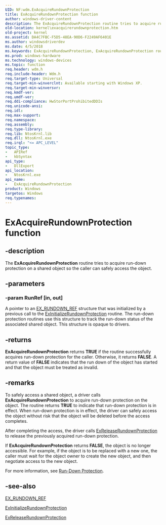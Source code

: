 ```yaml
---
UID: NF:wdm.ExAcquireRundownProtection
title: ExAcquireRundownProtection function
author: windows-driver-content
description: The ExAcquireRundownProtection routine tries to acquire run-down protection on a shared object so the caller can safely access the object.
old-location: kernel\exacquirerundownprotection.htm
old-project: kernel
ms.assetid: DA4C7FBC-F5D5-48EA-90D6-F2249AF6401E
ms.author: windowsdriverdev
ms.date: 4/5/2018
ms.keywords: ExAcquireRundownProtection, ExAcquireRundownProtection routine [Kernel-Mode Driver Architecture], kernel.exacquirerundownprotection, wdm/ExAcquireRundownProtection
ms.prod: windows-hardware
ms.technology: windows-devices
ms.topic: function
req.header: wdm.h
req.include-header: Wdm.h
req.target-type: Universal
req.target-min-winverclnt: Available starting with Windows XP.
req.target-min-winversvr: 
req.kmdf-ver: 
req.umdf-ver: 
req.ddi-compliance: HwStorPortProhibitedDDIs
req.unicode-ansi: 
req.idl: 
req.max-support: 
req.namespace: 
req.assembly: 
req.type-library: 
req.lib: NtosKrnl.lib
req.dll: NtosKrnl.exe
req.irql: "<= APC_LEVEL"
topic_type:
-	APIRef
-	kbSyntax
api_type:
-	DllExport
api_location:
-	NtosKrnl.exe
api_name:
-	ExAcquireRundownProtection
product: Windows
targetos: Windows
req.typenames: 
---
```


# ExAcquireRundownProtection function


## -description


The <b>ExAcquireRundownProtection</b> routine tries to acquire run-down protection on a shared object so the caller can safely access the object.


## -parameters




### -param RunRef [in, out]

A pointer to an <a href="https://msdn.microsoft.com/library/windows/hardware/jj569379">EX_RUNDOWN_REF</a> structure that was initialized by a previous call to the  <a href="https://msdn.microsoft.com/library/windows/hardware/jj569373">ExInitializeRundownProtection</a> routine. The run-down protection routines use this structure to track the run-down status of the associated shared object. This structure is opaque to drivers.


## -returns



<b>ExAcquireRundownProtection</b> returns <b>TRUE</b> if the routine successfully acquires run-down protection for the caller. Otherwise, it returns <b>FALSE</b>. A return value of <b>FALSE</b> indicates that the run down of the object has started and that the object must be treated as invalid.




## -remarks



To safely access a shared object, a driver calls <b>ExAcquireRundownProtection</b> to acquire run-down protection on the object. The routine returns <b>TRUE</b> to indicate that run-down  protection is in effect. When run-down protection is in effect, the driver can safely access the object without risk that the object will be deleted before the access completes.

After completing the access, the driver calls <a href="https://msdn.microsoft.com/library/windows/hardware/jj569375">ExReleaseRundownProtection</a> to release the previously acquired run-down protection.

If <b>ExAcquireRundownProtection</b> returns <b>FALSE</b>, the object is no longer accessible. For example, if the object is to be replaced with a new one, the caller must wait for the object owner to create the new object, and then negotiate access to the new object.

For more information, see <a href="https://msdn.microsoft.com/library/windows/hardware/jj569382">Run-Down Protection</a>.




## -see-also




<a href="https://msdn.microsoft.com/library/windows/hardware/jj569379">EX_RUNDOWN_REF</a>



<a href="https://msdn.microsoft.com/library/windows/hardware/jj569373">ExInitializeRundownProtection</a>



<a href="https://msdn.microsoft.com/library/windows/hardware/jj569375">ExReleaseRundownProtection</a>
 

 

